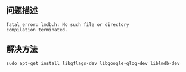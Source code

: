 ## 问题描述
``` 
fatal error: lmdb.h: No such file or directory
compilation terminated.
```

## 解决方法
```
sudo apt-get install libgflags-dev libgoogle-glog-dev liblmdb-dev
```
